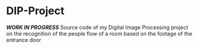 # DIP-Project

***WORK IN PROGRESS***
Source code of my Digital Image Processing project on the recognition of the people flow of a room based on the footage of the entrance door
